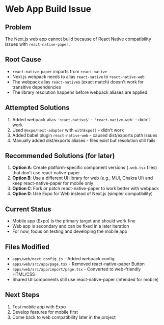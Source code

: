 # Web App Build Issue

## Problem
The Next.js web app cannot build because of React Native compatibility issues with `react-native-paper`.

## Root Cause
- `react-native-paper` imports from `react-native`
- Next.js webpack needs to alias `react-native` to `react-native-web`
- The webpack alias `react-native$` (exact match) doesn't work for transitive dependencies
- The library resolution happens before webpack aliases are applied

## Attempted Solutions
1. Added webpack alias `'react-native$': 'react-native-web'` - didn't work
2. Used `@expo/next-adapter` with `withExpo()` - didn't work
3. Added babel plugin `react-native-web` - caused dist/exports path issues
4. Manually added dist/exports aliases - files exist but resolution still fails

## Recommended Solutions (for later)
1. **Option A**: Create platform-specific component versions (`.web.tsx` files) that don't use react-native-paper
2. **Option B**: Use a different UI library for web (e.g., MUI, Chakra UI) and keep react-native-paper for mobile only
3. **Option C**: Fork or patch react-native-paper to work better with webpack
4. **Option D**: Use Expo for Web instead of Next.js (simpler compatibility)

## Current Status
- Mobile app (Expo) is the primary target and should work fine
- Web app is secondary and can be fixed in a later iteration
- For now, focus on testing and developing the mobile app

## Files Modified
- `apps/web/next.config.js` - Added webpack config
- `apps/web/src/app/page.tsx` - Removed react-native-paper Button
- `apps/web/src/app/import/page.tsx` - Converted to web-friendly HTML/CSS
- Shared UI components still use react-native-paper (intended for mobile)

## Next Steps
1. Test mobile app with Expo
2. Develop features for mobile first
3. Come back to web compatibility later in the project
